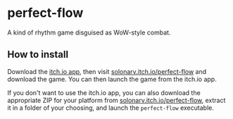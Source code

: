# perfect-flow
A kind of rhythm game disguised as WoW-style combat.

## How to install

Download the [itch.io app](https://itch.io/app), then visit [solonarv.itch.io/perfect-flow](https://solonarv.itch.io/perfect-flow) and download the game.
You can then launch the game from the itch.io app.

If you don't want to use the itch.io app, you can also download the appropriate ZIP for your platform from [solonarv.itch.io/perfect-flow](https://solonarv.itch.io/perfect-flow),
extract it in a folder of your choosing, and launch the `perfect-flow` executable.